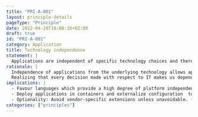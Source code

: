 ```yaml
---
title: "PRI-A-001"
layout: principle-details
pageType: "Principle"
date: 2022-04-20T16:08:16+02:00
draft: true
id: "PRI-A-001"
category: Application
title: Technology independence
statement: |
  Applications are independent of specific technology choices and therefore can operate on a variety of technology platforms.
rationale: |
  Independence of applications from the underlying technology allows applications to be developed, upgraded, and operated in the most cost-effective and timely way. Otherwise technology, which is subject to continual obsolescence and vendor dependence, becomes the driver rather than the user requirements themselves.<br/>
  Realizing that every decision made with respect to IT makes us dependent on that technology, the intent of this principle is to ensure that Application Software is not dependent on specific hardware and operating systems software.
implications: |
  - Favour languages which provide a high degree of platform independence (e.g. use java instead of C#)<br/>
  - Deploy applications in containers and externalize configuration  to ensure portability across environments and platforms.<br/>
  - Optionality: Avoid vendor-specific extensions unless unavoidable. (e.g. on AWS use Aurora rather than DynamoDB)
categories: ["principles"]
---
```


